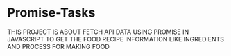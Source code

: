 # Promise-Tasks
THIS PROJECT IS ABOUT FETCH API DATA USING PROMISE IN JAVASCRIPT TO GET THE FOOD RECIPE INFORMATION LIKE INGREDIENTS AND PROCESS FOR MAKING FOOD
